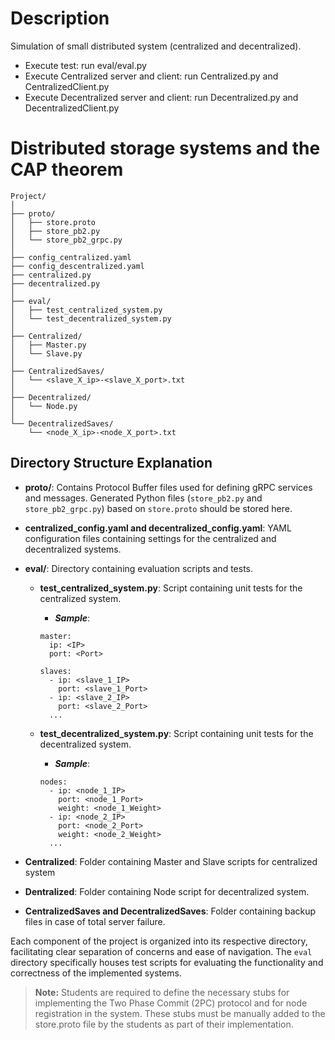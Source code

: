 # Description
Simulation of small distributed system (centralized and decentralized). 
- Execute test: run eval/eval.py
- Execute Centralized server and client: run Centralized.py and CentralizedClient.py
- Execute Decentralized server and client: run Decentralized.py and DecentralizedClient.py


# Distributed storage systems and the CAP theorem

```
Project/
│
├── proto/
│   ├── store.proto
│   ├── store_pb2.py
│   └── store_pb2_grpc.py
│
├── config_centralized.yaml
├── config_descentralized.yaml
├── centralized.py
├── decentralized.py
│
├── eval/
│   ├── test_centralized_system.py
│   └── test_decentralized_system.py
│
├── Centralized/
│   ├── Master.py
│   └── Slave.py
│
├── CentralizedSaves/
│   └── <slave_X_ip>-<slave_X_port>.txt
│
├── Decentralized/
│   └── Node.py
│
└── DecentralizedSaves/
    └── <node_X_ip>-<node_X_port>.txt
```

## Directory Structure Explanation

- **proto/**: Contains Protocol Buffer files used for defining gRPC services and messages. Generated Python files (`store_pb2.py` and `store_pb2_grpc.py`) based on `store.proto` should be stored here.

- **centralized_config.yaml and decentralized_config.yaml**: YAML configuration files containing settings for the centralized and decentralized systems.

- **eval/**: Directory containing evaluation scripts and tests.

  - **test_centralized_system.py**: Script containing unit tests for the centralized system.

    - ***Sample***: 

    ```
    master:
      ip: <IP>
      port: <Port>

    slaves:
      - ip: <slave_1_IP>
        port: <slave_1_Port>
      - ip: <slave_2_IP>
        port: <slave_2_Port>
      ...
      ```
  
  - **test_decentralized_system.py**: Script containing unit tests for the decentralized system.

      - ***Sample***: 

    ```
    nodes:
      - ip: <node_1_IP>
        port: <node_1_Port>
        weight: <node_1_Weight>
      - ip: <node_2_IP>
        port: <node_2_Port>
        weight: <node_2_Weight>
      ...
      ```

- **Centralized**: Folder containing Master and Slave scripts for centralized system

- **Dentralized**: Folder containing Node script for decentralized system.

- **CentralizedSaves and DecentralizedSaves**: Folder containing backup files in case of total server failure.


Each component of the project is organized into its respective directory, facilitating clear separation of concerns and ease of navigation. The `eval` directory specifically houses test scripts for evaluating the functionality and correctness of the implemented systems.

> **Note:** Students are required to define the necessary stubs for implementing the Two Phase Commit (2PC) protocol and for node registration in the system. These stubs must be manually added to the store.proto file by the students as part of their implementation.

